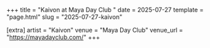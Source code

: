 +++
title = "Kaivon at Maya Day Club "
date = 2025-07-27
template = "page.html"
slug = "2025-07-27-kaivon"

[extra]
artist = "Kaivon"
venue = "Maya Day Club"
venue_url = "https://mayadayclub.com/"
+++
